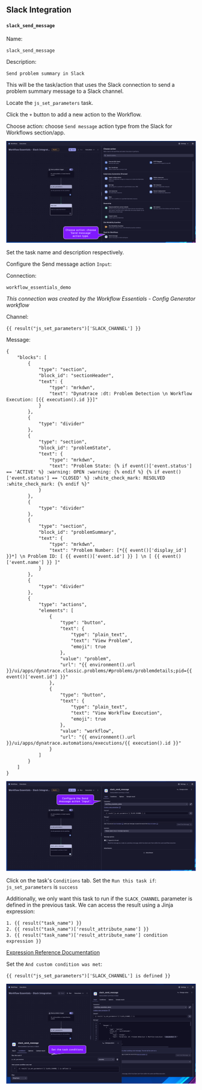 ## Slack Integration

#### `slack_send_message`
Name:
```text
slack_send_message
```
Description:
```text
Send problem summary in Slack
```

This will be the task/action that uses the Slack connection to send a problem summary message to a Slack channel.

Locate the `js_set_parameters` task.

Click the `+` button to add a new action to the Workflow.

Choose action: choose `Send message` action type from the Slack for Workflows section/app.

![../../../assets/images/04-send-message-action-type.png](../../../assets/images/04-send-message-action-type.png)

Set the task name and description respectively.

Configure the Send message action `Input`:

Connection:
```
workflow_essentials_demo
```
*This connection was created by the Workflow Essentials - Config Generator workflow*

Channel:
```
{{ result("js_set_parameters")['SLACK_CHANNEL'] }}
```

Message:
```
{
	"blocks": [
		{
			"type": "section",
			"block_id": "sectionHeader",
			"text": {
				"type": "mrkdwn",
				"text": "Dynatrace :dt: Problem Detection \n Workflow Execution: [{{ execution().id }}]"
			}
		},
		{
			"type": "divider"
		},
		{
			"type": "section",
			"block_id": "problemState",
			"text": {
				"type": "mrkdwn",
				"text": "Problem State: {% if event()['event.status'] == 'ACTIVE' %} :warning: OPEN :warning: {% endif %} {% if event()['event.status'] == 'CLOSED' %} :white_check_mark: RESOLVED :white_check_mark: {% endif %}"
			}
		},
		{
			"type": "divider"
		},
		{
			"type": "section",
			"block_id": "problemSummary",
			"text": {
				"type": "mrkdwn",
				"text": "Problem Number: [*{{ event()['display_id'] }}*] \n Problem ID: [ {{ event()['event.id'] }} ] \n [ {{ event()['event.name'] }} ]"
			}
		},
		{
			"type": "divider"
		},
		{
			"type": "actions",
			"elements": [
				{
					"type": "button",
					"text": {
						"type": "plain_text",
						"text": "View Problem",
						"emoji": true
					},
					"value": "problem",
					"url": "{{ environment().url }}/ui/apps/dynatrace.classic.problems/#problems/problemdetails;pid={{ event()['event.id'] }}"
				},
				{
					"type": "button",
					"text": {
						"type": "plain_text",
						"text": "View Workflow Execution",
						"emoji": true
					},
					"value": "workflow",
					"url": "{{ environment().url }}/ui/apps/dynatrace.automations/executions/{{ execution().id }}"
				}
			]
		}
	]
}
```

![../../../assets/images/04-send-message-input.png](../../../assets/images/04-send-message-input.png)

Click on the task's `Conditions` tab.  Set the `Run this task if`: `js_set_parameters` is `success`

Additionally, we only want this task to run if the `SLACK_CHANNEL` parameter is defined in the previous task.  We can access the result using a Jinja expression:
```
1. {{ result("task_name") }}
2. {{ result("task_name")['result_attribute_name'] }}
3. {{ result("task_name")['result_attribute_name'] condition expression }}
```

[Expression Reference Documentation](https://docs.dynatrace.com/docs/platform-modules/automations/workflows/reference)

Set the `And custom condition was met`:
```
{{ result("js_set_parameters")['SLACK_CHANNEL'] is defined }}
```

![../../../assets/images/04-send-message-conditions.png](../../../assets/images/04-send-message-conditions.png)